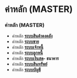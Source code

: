 # ค่าหลัก (MASTER)

### ค่าหลัก (MASTER)

  * ค่าหลัก [**ระบบสินค้าคงคลัง**](http://www.smlaccount.com/manual/?page_id=502)
  * ค่าหลัก [**ระบบขาย**](http://www.smlaccount.com/manual/?page_id=506)
  * ค่าหลัก [**ระบบเจ้าหนี้**](http://www.smlaccount.com/manual/?page_id=510)
  * ค่าหลัก [**ระบบลูกหนี้**](http://www.smlaccount.com/manual/?page_id=518)
  * ค่าหลัก [**ระบบเงินสด**](http://www.smlaccount.com/manual/?page_id=522)**- ธนาคาร**
  * ค่าหลัก [**ระบบสินทรัพย์**](http://www.smlaccount.com/manual/?page_id=526)
  * ค่าหลัก [**ระบบบัญชี**](http://www.smlaccount.com/manual/?page_id=530)



